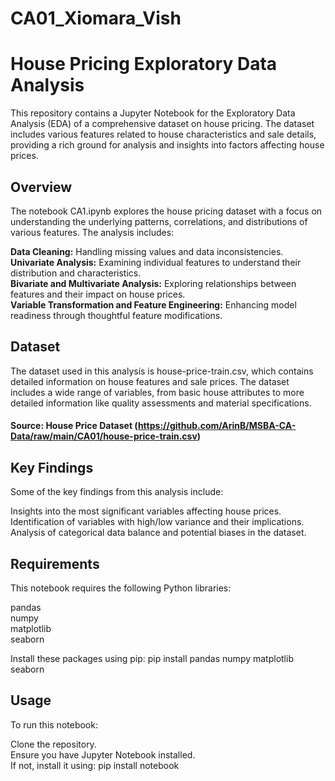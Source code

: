 # CA01_Xiomara_Vish

# House Pricing Exploratory Data Analysis
This repository contains a Jupyter Notebook for the Exploratory Data Analysis (EDA) of a comprehensive dataset on house pricing. The dataset includes various features related to house characteristics and sale details, providing a rich ground for analysis and insights into factors affecting house prices.

## Overview
The notebook CA1.ipynb explores the house pricing dataset with a focus on understanding the underlying patterns, correlations, and distributions of various features. The analysis includes:

**Data Cleaning:** Handling missing values and data inconsistencies. <br>
**Univariate Analysis:** Examining individual features to understand their distribution and characteristics. <br>
**Bivariate and Multivariate Analysis:** Exploring relationships between features and their impact on house prices. <br>
**Variable Transformation and Feature Engineering:** Enhancing model readiness through thoughtful feature modifications.

## Dataset
The dataset used in this analysis is house-price-train.csv, which contains detailed information on house features and sale prices. The dataset includes a wide range of variables, from basic house attributes to more detailed information like quality assessments and material specifications.

#### Source: House Price Dataset (https://github.com/ArinB/MSBA-CA-Data/raw/main/CA01/house-price-train.csv)

## Key Findings
Some of the key findings from this analysis include:

Insights into the most significant variables affecting house prices. <br>
Identification of variables with high/low variance and their implications. <br>
Analysis of categorical data balance and potential biases in the dataset.

## Requirements
This notebook requires the following Python libraries:

pandas <br>
numpy <br>
matplotlib <br>
seaborn

Install these packages using pip: pip install pandas numpy matplotlib seaborn

## Usage
To run this notebook:

Clone the repository. <br>
Ensure you have Jupyter Notebook installed. <br>
If not, install it using: pip install notebook
